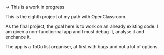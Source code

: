 -> This is a work in progress

This is the eighth project of my path with OpenClassroom.

As the final project, the goal here is to work on an already existing code.
I am given a non-functionnal app and I must debug it, analyse it and enchance it.

The app is a ToDo list organiser, at first with bugs and not a lot of options.
